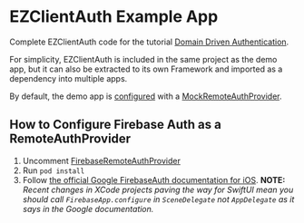 <h1>EZClientAuth Example App</h1>

Complete EZClientAuth code for the tutorial [Domain Driven Authentication](https://www.justkeepclicking.io/domain-driven-authentication/).

For simplicity, EZClientAuth is included in the same project as the demo app, but it can also be extracted to its own Framework and imported as a dependency into multiple apps.

By default, the demo app is [configured](https://github.com/alo9507/EZClientAuth/blob/master/EZClientAuth/SceneDelegate.swift) with a [MockRemoteAuthProvider](https://github.com/alo9507/EZClientAuth/blob/master/EZClientAuth/EZClientAuth/RemoteAuthProvider/Implementations/MockRemoteAuthProvider.swift).

<h2>How to Configure Firebase Auth as a RemoteAuthProvider</h2>

1. Uncomment [FirebaseRemoteAuthProvider](https://github.com/alo9507/EZClientAuth/blob/master/EZClientAuth/EZClientAuth/RemoteAuthProvider/Implementations/FirebaseRemoteAuthProvider.swift)
2. Run `pod install`
3. Follow [the official Google FirebaseAuth documentation for iOS](https://firebase.google.com/docs/auth/ios/start).
   <b>NOTE:</b> <i>Recent changes in XCode projects paving the way for SwiftUI mean you should call `FirebaseApp.configure` in `SceneDelegate` not `AppDelegate` as it says in the Google documentation.</i>
